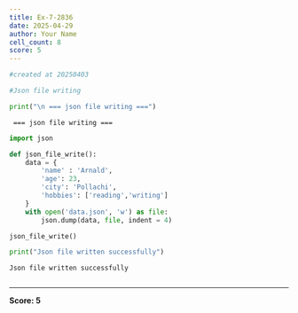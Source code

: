 ```yaml
---
title: Ex-7-2836
date: 2025-04-29
author: Your Name
cell_count: 8
score: 5
---
```


```python
#created at 20250403
```


```python
#Json file writing 
```


```python
print("\n === json file writing ===")
```

    
     === json file writing ===



```python
import json
```


```python
def json_file_write():
    data = {
        'name' : 'Arnald',
        'age': 23,
        'city': 'Pollachi',
        'hobbies': ['reading','writing']
    }
    with open('data.json', 'w') as file:
        json.dump(data, file, indent = 4)
```


```python
json_file_write()
```


```python
print("Json file written successfully")
```

    Json file written successfully



```python

```


---
**Score: 5**